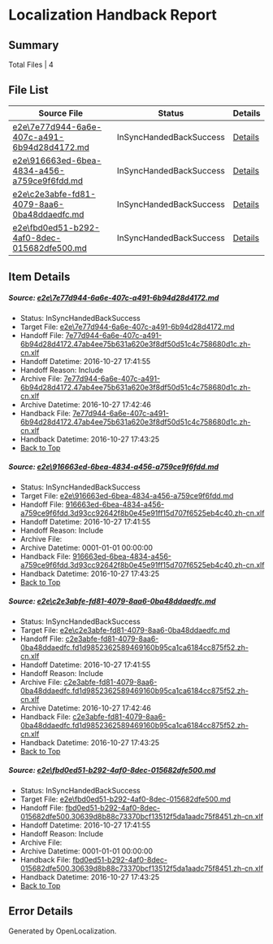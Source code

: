 # <a name='report-top'></a> Localization Handback Report

## Summary
 Total Files | 4

## File List
 Source File | Status | Details 
 ----------- | ------ | ------- 
 [e2e\7e77d944-6a6e-407c-a491-6b94d28d4172.md](https://github.com/OpenLocalizationTestOrg/ol-test0/blob/84340171959df69d19766f55bd44ff1acad53636/e2e/7e77d944-6a6e-407c-a491-6b94d28d4172.md) | InSyncHandedBackSuccess | [Details](#f5e1c53b9362562d7d9932a8d832b141d3b9d93d4)
 [e2e\916663ed-6bea-4834-a456-a759ce9f6fdd.md](https://github.com/OpenLocalizationTestOrg/ol-test0/blob/84340171959df69d19766f55bd44ff1acad53636/e2e/916663ed-6bea-4834-a456-a759ce9f6fdd.md) | InSyncHandedBackSuccess | [Details](#bd35c73e2bba0a1e611537bf9119f76447289f175)
 [e2e\c2e3abfe-fd81-4079-8aa6-0ba48ddaedfc.md](https://github.com/OpenLocalizationTestOrg/ol-test0/blob/84340171959df69d19766f55bd44ff1acad53636/e2e/c2e3abfe-fd81-4079-8aa6-0ba48ddaedfc.md) | InSyncHandedBackSuccess | [Details](#9c07861ce484806ba6f2a261d4553f00756606aa6)
 [e2e\fbd0ed51-b292-4af0-8dec-015682dfe500.md](https://github.com/OpenLocalizationTestOrg/ol-test0/blob/84340171959df69d19766f55bd44ff1acad53636/e2e/fbd0ed51-b292-4af0-8dec-015682dfe500.md) | InSyncHandedBackSuccess | [Details](#6e6f79ee94293f9b5fc5fd20ee3d87bcd7410deb10)

## Item Details
##### <a name='f5e1c53b9362562d7d9932a8d832b141d3b9d93d4'></a> Source: [e2e\7e77d944-6a6e-407c-a491-6b94d28d4172.md](https://github.com/OpenLocalizationTestOrg/ol-test0/blob/84340171959df69d19766f55bd44ff1acad53636/e2e/7e77d944-6a6e-407c-a491-6b94d28d4172.md)
* Status: InSyncHandedBackSuccess
* Target File: [e2e\7e77d944-6a6e-407c-a491-6b94d28d4172.md](https://github.com/OpenLocalizationTestOrg/ol-test0-zhcn/blob/2a3e24ea833c6282f3fa15f8b5182ee7a3d331cc/e2e/7e77d944-6a6e-407c-a491-6b94d28d4172.md)
* Handoff File: [7e77d944-6a6e-407c-a491-6b94d28d4172.47ab4ee75b631a620e3f8df50d51c4c758680d1c.zh-cn.xlf](https://github.com/OpenLocalizationTestOrg/ol-test0-handoff/blob/fab8543b7212f282cc8df71361ff5d5d06f5ab6d/ol-handoff/OpenLocalizationTestOrg/ol-test0-zhcn/shujia/ht/7e77d944-6a6e-407c-a491-6b94d28d4172.47ab4ee75b631a620e3f8df50d51c4c758680d1c.zh-cn.xlf)
* Handoff Datetime: 2016-10-27 17:41:55
* Handoff Reason: Include
* Archive File: [7e77d944-6a6e-407c-a491-6b94d28d4172.47ab4ee75b631a620e3f8df50d51c4c758680d1c.zh-cn.xlf](https://github.com/OpenLocalizationTestOrg/ol-test0-handoff/blob/079c92cb9ee58aa3ad39b8ac3bff381a8930d1c8/ol-archive/OpenLocalizationTestOrg/ol-test0-zhcn/shujia/ht/7e77d944-6a6e-407c-a491-6b94d28d4172.47ab4ee75b631a620e3f8df50d51c4c758680d1c.zh-cn.xlf)
* Archive Datetime: 2016-10-27 17:42:46
* Handback File: [7e77d944-6a6e-407c-a491-6b94d28d4172.47ab4ee75b631a620e3f8df50d51c4c758680d1c.zh-cn.xlf](https://github.com/OpenLocalizationTestOrg/ol-test0-handback/blob/7489e251ba3f221b9e3fefdefc90a119ae852f2a/ol-handback/OpenLocalizationTestOrg/ol-test0-zhcn/shujia/ht/7e77d944-6a6e-407c-a491-6b94d28d4172.47ab4ee75b631a620e3f8df50d51c4c758680d1c.zh-cn.xlf)
* Handback Datetime: 2016-10-27 17:43:25
* [Back to Top](#report-top)

##### <a name='bd35c73e2bba0a1e611537bf9119f76447289f175'></a> Source: [e2e\916663ed-6bea-4834-a456-a759ce9f6fdd.md](https://github.com/OpenLocalizationTestOrg/ol-test0/blob/84340171959df69d19766f55bd44ff1acad53636/e2e/916663ed-6bea-4834-a456-a759ce9f6fdd.md)
* Status: InSyncHandedBackSuccess
* Target File: [e2e\916663ed-6bea-4834-a456-a759ce9f6fdd.md](https://github.com/OpenLocalizationTestOrg/ol-test0-zhcn/blob/2a3e24ea833c6282f3fa15f8b5182ee7a3d331cc/e2e/916663ed-6bea-4834-a456-a759ce9f6fdd.md)
* Handoff File: [916663ed-6bea-4834-a456-a759ce9f6fdd.3d93cc92642f8b0e45e91ff15d707f6525eb4c40.zh-cn.xlf](https://github.com/OpenLocalizationTestOrg/ol-test0-handoff/blob/fab8543b7212f282cc8df71361ff5d5d06f5ab6d/ol-handoff/OpenLocalizationTestOrg/ol-test0-zhcn/shujia/ht/916663ed-6bea-4834-a456-a759ce9f6fdd.3d93cc92642f8b0e45e91ff15d707f6525eb4c40.zh-cn.xlf)
* Handoff Datetime: 2016-10-27 17:41:55
* Handoff Reason: Include
* Archive File: 
* Archive Datetime: 0001-01-01 00:00:00
* Handback File: [916663ed-6bea-4834-a456-a759ce9f6fdd.3d93cc92642f8b0e45e91ff15d707f6525eb4c40.zh-cn.xlf](https://github.com/OpenLocalizationTestOrg/ol-test0-handback/blob/7489e251ba3f221b9e3fefdefc90a119ae852f2a/ol-handback/OpenLocalizationTestOrg/ol-test0-zhcn/shujia/ht/916663ed-6bea-4834-a456-a759ce9f6fdd.3d93cc92642f8b0e45e91ff15d707f6525eb4c40.zh-cn.xlf)
* Handback Datetime: 2016-10-27 17:43:25
* [Back to Top](#report-top)

##### <a name='9c07861ce484806ba6f2a261d4553f00756606aa6'></a> Source: [e2e\c2e3abfe-fd81-4079-8aa6-0ba48ddaedfc.md](https://github.com/OpenLocalizationTestOrg/ol-test0/blob/84340171959df69d19766f55bd44ff1acad53636/e2e/c2e3abfe-fd81-4079-8aa6-0ba48ddaedfc.md)
* Status: InSyncHandedBackSuccess
* Target File: [e2e\c2e3abfe-fd81-4079-8aa6-0ba48ddaedfc.md](https://github.com/OpenLocalizationTestOrg/ol-test0-zhcn/blob/2a3e24ea833c6282f3fa15f8b5182ee7a3d331cc/e2e/c2e3abfe-fd81-4079-8aa6-0ba48ddaedfc.md)
* Handoff File: [c2e3abfe-fd81-4079-8aa6-0ba48ddaedfc.fd1d9852362589469160b95ca1ca6184cc875f52.zh-cn.xlf](https://github.com/OpenLocalizationTestOrg/ol-test0-handoff/blob/fab8543b7212f282cc8df71361ff5d5d06f5ab6d/ol-handoff/OpenLocalizationTestOrg/ol-test0-zhcn/shujia/ht/c2e3abfe-fd81-4079-8aa6-0ba48ddaedfc.fd1d9852362589469160b95ca1ca6184cc875f52.zh-cn.xlf)
* Handoff Datetime: 2016-10-27 17:41:55
* Handoff Reason: Include
* Archive File: [c2e3abfe-fd81-4079-8aa6-0ba48ddaedfc.fd1d9852362589469160b95ca1ca6184cc875f52.zh-cn.xlf](https://github.com/OpenLocalizationTestOrg/ol-test0-handoff/blob/079c92cb9ee58aa3ad39b8ac3bff381a8930d1c8/ol-archive/OpenLocalizationTestOrg/ol-test0-zhcn/shujia/ht/c2e3abfe-fd81-4079-8aa6-0ba48ddaedfc.fd1d9852362589469160b95ca1ca6184cc875f52.zh-cn.xlf)
* Archive Datetime: 2016-10-27 17:42:46
* Handback File: [c2e3abfe-fd81-4079-8aa6-0ba48ddaedfc.fd1d9852362589469160b95ca1ca6184cc875f52.zh-cn.xlf](https://github.com/OpenLocalizationTestOrg/ol-test0-handback/blob/7489e251ba3f221b9e3fefdefc90a119ae852f2a/ol-handback/OpenLocalizationTestOrg/ol-test0-zhcn/shujia/ht/c2e3abfe-fd81-4079-8aa6-0ba48ddaedfc.fd1d9852362589469160b95ca1ca6184cc875f52.zh-cn.xlf)
* Handback Datetime: 2016-10-27 17:43:25
* [Back to Top](#report-top)

##### <a name='6e6f79ee94293f9b5fc5fd20ee3d87bcd7410deb10'></a> Source: [e2e\fbd0ed51-b292-4af0-8dec-015682dfe500.md](https://github.com/OpenLocalizationTestOrg/ol-test0/blob/84340171959df69d19766f55bd44ff1acad53636/e2e/fbd0ed51-b292-4af0-8dec-015682dfe500.md)
* Status: InSyncHandedBackSuccess
* Target File: [e2e\fbd0ed51-b292-4af0-8dec-015682dfe500.md](https://github.com/OpenLocalizationTestOrg/ol-test0-zhcn/blob/2a3e24ea833c6282f3fa15f8b5182ee7a3d331cc/e2e/fbd0ed51-b292-4af0-8dec-015682dfe500.md)
* Handoff File: [fbd0ed51-b292-4af0-8dec-015682dfe500.30639d8b88c73370bcf13512f5da1aadc75f8451.zh-cn.xlf](https://github.com/OpenLocalizationTestOrg/ol-test0-handoff/blob/fab8543b7212f282cc8df71361ff5d5d06f5ab6d/ol-handoff/OpenLocalizationTestOrg/ol-test0-zhcn/shujia/ht/fbd0ed51-b292-4af0-8dec-015682dfe500.30639d8b88c73370bcf13512f5da1aadc75f8451.zh-cn.xlf)
* Handoff Datetime: 2016-10-27 17:41:55
* Handoff Reason: Include
* Archive File: 
* Archive Datetime: 0001-01-01 00:00:00
* Handback File: [fbd0ed51-b292-4af0-8dec-015682dfe500.30639d8b88c73370bcf13512f5da1aadc75f8451.zh-cn.xlf](https://github.com/OpenLocalizationTestOrg/ol-test0-handback/blob/7489e251ba3f221b9e3fefdefc90a119ae852f2a/ol-handback/OpenLocalizationTestOrg/ol-test0-zhcn/shujia/ht/fbd0ed51-b292-4af0-8dec-015682dfe500.30639d8b88c73370bcf13512f5da1aadc75f8451.zh-cn.xlf)
* Handback Datetime: 2016-10-27 17:43:25
* [Back to Top](#report-top)


## Error Details

Generated by OpenLocalization.
